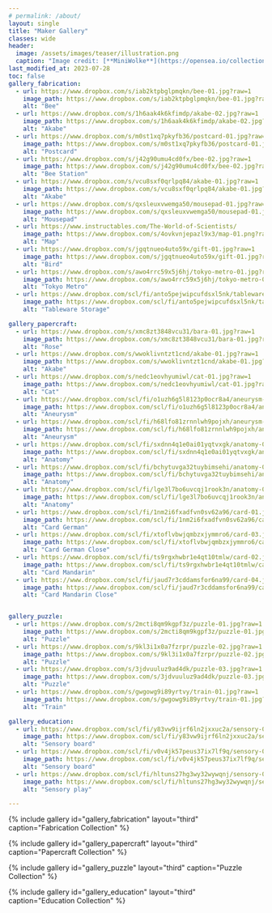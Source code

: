 ```yaml
---
# permalink: /about/
layout: single
title: "Maker Gallery"
classes: wide
header:
  image: /assets/images/teaser/illustration.png
  caption: "Image credit: [**MiniWolke**](https://opensea.io/collection/clother)"
last_modified_at: 2023-07-28
toc: false
gallery_fabrication:
  - url: https://www.dropbox.com/s/iab2ktpbglpmqkn/bee-01.jpg?raw=1
    image_path: https://www.dropbox.com/s/iab2ktpbglpmqkn/bee-01.jpg?raw=1
    alt: "Bee"    
  - url: https://www.dropbox.com/s/1h6aak4k6kfimdp/akabe-02.jpg?raw=1
    image_path: https://www.dropbox.com/s/1h6aak4k6kfimdp/akabe-02.jpg?raw=1
    alt: "Akabe"
  - url: https://www.dropbox.com/s/m0st1xq7pkyfb36/postcard-01.jpg?raw=1
    image_path: https://www.dropbox.com/s/m0st1xq7pkyfb36/postcard-01.jpg?raw=1
    alt: "Postcard"
  - url: https://www.dropbox.com/s/j42g90umu4cd0fx/bee-02.jpg?raw=1
    image_path: https://www.dropbox.com/s/j42g90umu4cd0fx/bee-02.jpg?raw=1
    alt: "Bee Station"
  - url: https://www.dropbox.com/s/vcu8sxf0qrlpq84/akabe-01.jpg?raw=1
    image_path: https://www.dropbox.com/s/vcu8sxf0qrlpq84/akabe-01.jpg?raw=1
    alt: "Akabe"    
  - url: https://www.dropbox.com/s/qxsleuxvwemga50/mousepad-01.jpg?raw=1
    image_path: https://www.dropbox.com/s/qxsleuxvwemga50/mousepad-01.jpg?raw=1
    alt: "Mousepad"
  - url: https://www.instructables.com/The-World-of-Scientists/
    image_path: https://www.dropbox.com/s/4ovkvnjepazl9x3/map-01.png?raw=1
    alt: "Map"
  - url: https://www.dropbox.com/s/jgqtnueo4uto59x/gift-01.jpg?raw=1
    image_path: https://www.dropbox.com/s/jgqtnueo4uto59x/gift-01.jpg?raw=1
    alt: "Bird"
  - url: https://www.dropbox.com/s/awo4rrc59x5j6hj/tokyo-metro-01.jpg?raw=1
    image_path: https://www.dropbox.com/s/awo4rrc59x5j6hj/tokyo-metro-01.jpg?raw=1
    alt: "Tokyo Metro"
  - url: https://www.dropbox.com/scl/fi/anto5pejwipcufdsxl5nk/tableware-01.jpg?rlkey=8epgqunyafee4s3zcjydb3ue4&raw=1
    image_path: https://www.dropbox.com/scl/fi/anto5pejwipcufdsxl5nk/tableware-01.jpg?rlkey=8epgqunyafee4s3zcjydb3ue4&raw=1
    alt: "Tableware Storage"

gallery_papercraft:
  - url: https://www.dropbox.com/s/xmc8zt3848vcu31/bara-01.jpg?raw=1
    image_path: https://www.dropbox.com/s/xmc8zt3848vcu31/bara-01.jpg?raw=1
    alt: "Rose"
  - url: https://www.dropbox.com/s/wwoklivntzt1cnd/akabe-01.jpg?raw=1
    image_path: https://www.dropbox.com/s/wwoklivntzt1cnd/akabe-01.jpg?raw=1
    alt: "Akabe"
  - url: https://www.dropbox.com/s/nedc1eovhyumiwl/cat-01.jpg?raw=1
    image_path: https://www.dropbox.com/s/nedc1eovhyumiwl/cat-01.jpg?raw=1
    alt: "Cat"
  - url: https://www.dropbox.com/scl/fi/o1uzh6g5l8123p0ocr8a4/aneurysm-01.jpg?rlkey=4q10n8pzgo455bkbz7qxvjjry&raw=1
    image_path: https://www.dropbox.com/scl/fi/o1uzh6g5l8123p0ocr8a4/aneurysm-01.jpg?rlkey=4q10n8pzgo455bkbz7qxvjjry&raw=1
    alt: "Aneurysm"
  - url: https://www.dropbox.com/scl/fi/h68lfo81zrnnlwh9pojxh/aneurysm-02.jpg?rlkey=pq5mx6uqo39zghdgdm4973ksy&raw=1
    image_path: https://www.dropbox.com/scl/fi/h68lfo81zrnnlwh9pojxh/aneurysm-02.jpg?rlkey=pq5mx6uqo39zghdgdm4973ksy&raw=1
    alt: "Aneurysm"
  - url: https://www.dropbox.com/scl/fi/sxdnn4q1e0ai01yqtvxgk/anatomy-01.jpg?rlkey=9rl53rgsxkpxh449b5tajlnmp&raw=1
    image_path: https://www.dropbox.com/scl/fi/sxdnn4q1e0ai01yqtvxgk/anatomy-01.jpg?rlkey=9rl53rgsxkpxh449b5tajlnmp&raw=1
    alt: "Anatomy"
  - url: https://www.dropbox.com/scl/fi/bchytuvga32tuybimsehi/anatomy-02.jpg?rlkey=x9ovsytq6hhm5kvrg3d92124v&raw=1
    image_path: https://www.dropbox.com/scl/fi/bchytuvga32tuybimsehi/anatomy-02.jpg?rlkey=x9ovsytq6hhm5kvrg3d92124v&raw=1
    alt: "Anatomy"
  - url: https://www.dropbox.com/scl/fi/lge3l7bo6uvcqj1rook3n/anatomy-03.jpg?rlkey=ft0u6renjj4on4b9liimn5frc&st=1oxfyjpk&raw=1
    image_path: https://www.dropbox.com/scl/fi/lge3l7bo6uvcqj1rook3n/anatomy-03.jpg?rlkey=ft0u6renjj4on4b9liimn5frc&st=1oxfyjpk&raw=1
    alt: "Anatomy"
  - url: https://www.dropbox.com/scl/fi/1nm2i6fxadfvn0sv62a96/card-01.jpg?rlkey=wyas7wuwdru6jk9jhmlmgx876&st=o2fz16w6&raw=1
    image_path: https://www.dropbox.com/scl/fi/1nm2i6fxadfvn0sv62a96/card-01.jpg?rlkey=wyas7wuwdru6jk9jhmlmgx876&st=o2fz16w6&raw=1
    alt: "Card German"
  - url: https://www.dropbox.com/scl/fi/xtoflvbwjqmbzxjymmro6/card-03.jpg?rlkey=ys3uc6z1zplqh7onavbb9lp22&st=wkze1gol&raw=1
    image_path: https://www.dropbox.com/scl/fi/xtoflvbwjqmbzxjymmro6/card-03.jpg?rlkey=ys3uc6z1zplqh7onavbb9lp22&st=wkze1gol&raw=1
    alt: "Card German Close"
  - url: https://www.dropbox.com/scl/fi/ts9rgxhwbr1e4qt10tmlw/card-02.jpg?rlkey=f9zyc868ncblqel0pf7y97wk5&st=o2td7rd9&raw=1
    image_path: https://www.dropbox.com/scl/fi/ts9rgxhwbr1e4qt10tmlw/card-02.jpg?rlkey=f9zyc868ncblqel0pf7y97wk5&st=o2td7rd9&raw=1
    alt: "Card Mandarin"
  - url: https://www.dropbox.com/scl/fi/jaud7r3cddamsfor6na99/card-04.jpg?rlkey=88vrtbkxabtcbsi64hworoagz&st=vblkueq9&raw=1
    image_path: https://www.dropbox.com/scl/fi/jaud7r3cddamsfor6na99/card-04.jpg?rlkey=88vrtbkxabtcbsi64hworoagz&st=vblkueq9&raw=1
    alt: "Card Mandarin Close"


gallery_puzzle:
  - url: https://www.dropbox.com/s/2mcti8qm9kgpf3z/puzzle-01.jpg?raw=1
    image_path: https://www.dropbox.com/s/2mcti8qm9kgpf3z/puzzle-01.jpg?raw=1
    alt: "Puzzle"
  - url: https://www.dropbox.com/s/9kl3i1x0a7fzrpr/puzzle-02.jpg?raw=1
    image_path: https://www.dropbox.com/s/9kl3i1x0a7fzrpr/puzzle-02.jpg?raw=1
    alt: "Puzzle"
  - url: https://www.dropbox.com/s/3jdvuuluz9ad4dk/puzzle-03.jpg?raw=1
    image_path: https://www.dropbox.com/s/3jdvuuluz9ad4dk/puzzle-03.jpg?raw=1
    alt: "Puzzle"
  - url: https://www.dropbox.com/s/gwgowg9i89yrtvy/train-01.jpg?raw=1
    image_path: https://www.dropbox.com/s/gwgowg9i89yrtvy/train-01.jpg?raw=1
    alt: "Train"

gallery_education:
  - url: https://www.dropbox.com/scl/fi/y83vw9ijrf6ln2jxxuc2a/sensory-01.jpg?rlkey=sp0if65pspkwbtbw7vndsdzc8&st=v89lol4l&raw=1
    image_path: https://www.dropbox.com/scl/fi/y83vw9ijrf6ln2jxxuc2a/sensory-01.jpg?rlkey=sp0if65pspkwbtbw7vndsdzc8&st=v89lol4l&raw=1
    alt: "Sensory board"
  - url: https://www.dropbox.com/scl/fi/v0v4jk57peus37ix7lf9q/sensory-02.jpg?rlkey=mgkg6a875tzcs3uts8cad6lts&st=l5kh06hi&raw=1
    image_path: https://www.dropbox.com/scl/fi/v0v4jk57peus37ix7lf9q/sensory-02.jpg?rlkey=mgkg6a875tzcs3uts8cad6lts&st=l5kh06hi&raw=1
    alt: "Sensory board"
  - url: https://www.dropbox.com/scl/fi/hltuns27hg3wy32wywqnj/sensory-03.jpg?rlkey=8zg8fdlt38i29mo8ssyfyizhk&raw=1
    image_path: https://www.dropbox.com/scl/fi/hltuns27hg3wy32wywqnj/sensory-03.jpg?rlkey=8zg8fdlt38i29mo8ssyfyizhk&raw=1
    alt: "Sensory play"

---
```


{% include gallery id="gallery_fabrication" layout="third" caption="Fabrication Collection" %}

{% include gallery id="gallery_papercraft" layout="third" caption="Papercraft Collection" %}

{% include gallery id="gallery_puzzle" layout="third" caption="Puzzle Collection" %}

{% include gallery id="gallery_education" layout="third" caption="Education Collection" %}